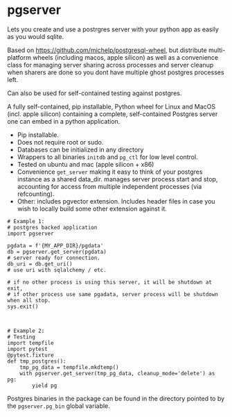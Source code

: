 # pgserver

Lets you create and use a postrgres server with your python app as easily as you would
sqlite.

Based on https://github.com/michelp/postgresql-wheel, but distribute 
multi-platform wheels (including macos, apple silicon) 
as well as a convenience class for managing server sharing across processes and server cleanup when sharers are done so 
you dont have multiple ghost postgres processes left.



Can also be used for self-contained testing against postgres.

A fully self-contained, pip installable,
Python wheel for Linux and MacOS (incl. apple silicon) 
containing a complete, self-contained Postgres server 
one can embed in a python application.

* Pip installable.
* Does not require root or sudo.
* Databases can be initialized in any directory
* Wrappers to all binaries `initdb` and `pg_ctl` for low level control.
* Tested on ubuntu and mac (apple silicon + x86)
* Convenience `get_server` making it easy to think of your postgres instance as a shared data_dir.
  manages server process start and stop, accounting for access from multiple independent processes (via refcounting).
* Other: includes pgvector extension. Includes header files in case you wish to locally build some other extension against it.

```
# Example 1: 
# postgres backed application
import pgserver

pgdata = f'{MY_APP_DIR}/pgdata'
db = pgserver.get_server(pgdata)
# server ready for connection.
db_uri = db.get_uri()
# use uri with sqlalchemy / etc.

# if no other process is using this server, it will be shutdown at exit,
# if other process use same pgadata, server process will be shutdown when all stop.
sys.exit()



# Example 2:  
# Testing
import tempfile
import pytest
@pytest.fixture
def tmp_postgres():
    tmp_pg_data = tempfile.mkdtemp()
    with pgserver.get_server(tmp_pg_data, cleanup_mode='delete') as pg:
        yield pg

```

Postgres binaries in the package can be found in the directory pointed
to by the `pgserver.pg_bin` global variable. 
